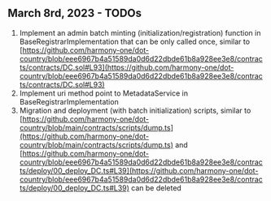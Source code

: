 ## March 8rd, 2023 - TODOs

1. Implement an admin batch minting (initialization/registration) function in BaseRegistrarImplementation that can be only called once, similar to [https://github.com/harmony-one/dot-country/blob/eee6967b4a51589da0d6d22dbde61b8a928ee3e8/contracts/contracts/DC.sol#L93](https://github.com/harmony-one/dot-country/blob/eee6967b4a51589da0d6d22dbde61b8a928ee3e8/contracts/contracts/DC.sol#L93) 
2. Implement uri method point to MetadataService in BaseRegistrarImplementation
3. Migration and deployment (with batch initialization) scripts, similar to [https://github.com/harmony-one/dot-country/blob/main/contracts/scripts/dump.ts](https://github.com/harmony-one/dot-country/blob/main/contracts/scripts/dump.ts)  and [https://github.com/harmony-one/dot-country/blob/eee6967b4a51589da0d6d22dbde61b8a928ee3e8/contracts/deploy/00_deploy_DC.ts#L39](https://github.com/harmony-one/dot-country/blob/eee6967b4a51589da0d6d22dbde61b8a928ee3e8/contracts/deploy/00_deploy_DC.ts#L39) 
 can be deleted